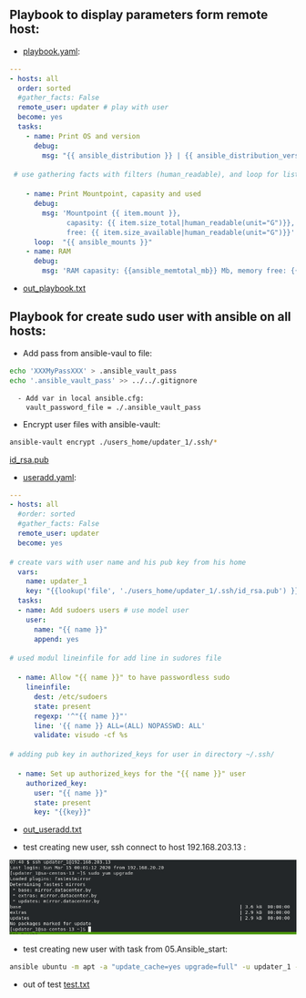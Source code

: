 ##    Playbook to display parameters form remote host:

  * [playbook.yaml](../Ansible/playbook.yaml):

```yaml
---
- hosts: all
  order: sorted
  #gather_facts: False
  remote_user: updater # play with user 
  become: yes
  tasks:
    - name: Print OS and version
      debug:
        msg: "{{ ansible_distribution }} | {{ ansible_distribution_version }}"

 # use gathering facts with filters (human_readable), and loop for list all mount points in system

    - name: Print Mountpoint, capasity and used
      debug:
        msg: 'Mountpoint {{ item.mount }}, 
              capasity: {{ item.size_total|human_readable(unit="G")}},
              free: {{ item.size_available|human_readable(unit="G")}}'
      loop:  "{{ ansible_mounts }}"
    - name: RAM
      debug: 
        msg: 'RAM capasity: {{ansible_memtotal_mb}} Mb, memory free: {{ansible_memfree_mb}} Mb'
```
  * [out_playbook.txt](./out_playbook.txt) 

## Playbook for create sudo user with ansible on all hosts:

  * Add pass from ansible-vaul to file:
```bash
echo 'XXXMyPassXXX' > .ansible_vault_pass 
echo '.ansible_vault_pass' >> ../../.gitignore
```
```
  - Add var in local ansible.cfg:
    vault_password_file = ./.ansible_vault_pass
```
  * Encrypt user files with ansible-vault:
```bash
ansible-vault encrypt ./users_home/updater_1/.ssh/*
```
[id_rsa.pub](../Ansible/users_home/updater_1/.ssh/id_rsa.pub)


  * [useradd.yaml](../Ansible/useradd.yaml):

```yaml
---
- hosts: all
  #order: sorted
  #gather_facts: False
  remote_user: updater
  become: yes

# create vars with user name and his pub key from his home
  vars:
    name: updater_1
    key: "{{lookup('file', './users_home/updater_1/.ssh/id_rsa.pub') }}" 
  tasks:
  - name: Add sudoers users # use model user
    user:
      name: "{{ name }}"
      append: yes

# used modul lineinfile for add line in sudores file    
     
  - name: Allow "{{ name }}" to have passwordless sudo
    lineinfile:
      dest: /etc/sudoers
      state: present
      regexp: '^"{{ name }}"'
      line: '{{ name }} ALL=(ALL) NOPASSWD: ALL'
      validate: visudo -cf %s

# adding pub key in authorized_keys for user in directory ~/.ssh/
    
  - name: Set up authorized_keys for the "{{ name }}" user
    authorized_key:
      user: "{{ name }}"
      state: present
      key: "{{key}}" 
```
  * [out_useradd.txt](./out_useradd.txt)

  - test creating new user, ssh connect to host 192.168.203.13 :

![alt logo](./screen.png "screen test")

  - test creating new user with task from 05.Ansible_start:

```bash
ansible ubuntu -m apt -a "update_cache=yes upgrade=full" -u updater_1 --become

```
  - out of test [test.txt](./test.txt)




     
